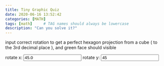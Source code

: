 ```yaml
---
title: Tiny Graphic Quiz
date: 2020-06-16 13:52:42 
categories: [MATH]
tags: [math]     # TAG names should always be lowercase
description: "Can you solve it?"
---
```

<html>
<html lang="en">



<body>
    <canvas id="glcanvas" width="512" height="512"></canvas>
</body>
<p>input correct rotation to get a perfect hexagon projection from a cube ( to the 3rd decimal place ), and green face should visible</p>
<p>
    <label> rotate x:</label>
    <input id="rotationX" value="45.0" />
    <label> rotate y:</label>
    <input id="rotationY" value="45" />
</p>
<p id="annouce"></p>
<script src="/assets/tiny-graphic-quiz/md5.js"></script>
<script src="/assets/tiny-graphic-quiz/gl-matrix.js"></script>
<script src="/assets/tiny-graphic-quiz/webgl-demo.js"></script>
<script>
    //verify answer
    function checkAnswer() {
        strRotX = document.getElementById("rotationX").value;
        x1 = strRotX.substring(0, 6);

        strRotY = document.getElementById("rotationY").value;
        y1 = strRotY.substring(0, 2); 
        if (hex_md5(x1) == "2e701aaec0ad662299588c57cb105034" && hex_md5(y1) == "6c8349cc7260ae62e3b1396831a8398f")
		{
            document.getElementById("annouce").innerHTML = "The answer is correct!"
			document.getElementById("annouce").style.color = "green"
		}
        else
		{
            document.getElementById("annouce").innerHTML = "Current answer is incorrect."
			document.getElementById("annouce").style.color = "red"
			}
        requestAnimationFrame(checkAnswer);
    }
    requestAnimationFrame(checkAnswer);
</script>
<script> fetch('https://fancyzero.cn/'+encodeURIComponent(window.location.pathname), { method: 'GET' });</script>
</html>

